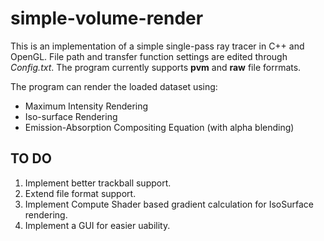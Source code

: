# simple-volume-render

This is an implementation of a simple single-pass ray tracer in C++ and OpenGL. File path and transfer function settings are edited through _Config.txt_. The program currently supports **pvm** and **raw** file forrmats.

The program can render the loaded dataset using:
* Maximum Intensity Rendering
* Iso-surface Rendering
* Emission-Absorption Compositing Equation (with alpha blending)

## TO DO
1. Implement better trackball support.
2. Extend file format support.
3. Implement Compute Shader based gradient calculation for IsoSurface rendering.
4. Implement a GUI for easier uability.

